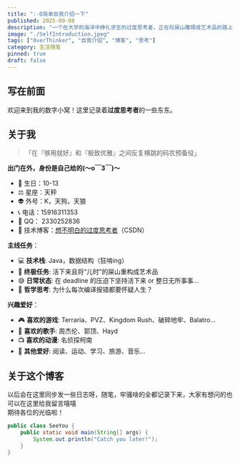 ```yaml
---
title: ":-D简单自我介绍一下"
published: 2025-09-08
description: "一个在大学的海洋中挣扎求生的过度思考者，正在将屎山雕琢成艺术品的路上..."
image: "./SelfIntroduction.jpeg"
tags: ["OverThinker", "自我介绍", "博客", "思考"]
category: 生活随笔
pinned: true
draft: false
---
```


## 写在前面

欢迎来到我的数字小窝！这里记录着**过度思考者**的一些东东。

## 关于我

> 「在『够用就好』和『极致优雅』之间反复横跳的码农预备役」

**出门在外，身份是自己给的(～o￣3￣)～**
- 🎂 生日：10-13
- ⚖️ 星座：天秤
- 👽 外号：K，天狗，天狼
- 📞 电话：15916311353
- 💬 QQ： 2330252836
- 📝 技术博客：[想不明白的过度思考者](https://blog.csdn.net/weixin_46491509?type=blog)（CSDN）

**主线任务**：
- 💻 **技术栈**: Java，数据结构（狂啃ing）
- 🎯 **终极任务**: 活下来且将“儿时”的屎山重构成艺术品
- 😅 **日常状态**: 在 deadline 的压迫下坚持活下来 or 整日无所事事...
- 🤔 **哲学思考**: 为什么每次编译报错都要怀疑人生？

**兴趣爱好**：
- 🎮 **喜欢的游戏**: Terraria、PVZ、Kingdom Rush、破碎地牢、Balatro...
- 🎵 **喜欢的歌手**: 周杰伦、郭顶、Hayd
- 📺 **喜欢的动漫**: 名侦探柯南
- 🌟 **其他爱好**: 阅读、运动、学习、旅游、音乐...

## 关于这个博客

以后会在这里同步发一些日志呀，随笔，牢骚啥的全都记录下来，大家有想问的也可以在这里给我留言嘻嘻   
期待各位的光临啦！


```Java
public class SeeYou {
    public static void main(String[] args) {
        System.out.println("Catch you later!");
    }
}
